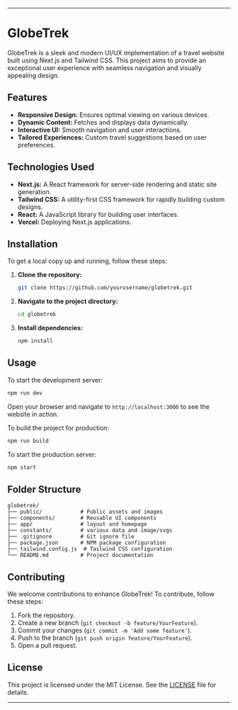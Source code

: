 ---

# GlobeTrek

GlobeTrek is a sleek and modern UI/UX implementation of a travel website built using Next.js and Tailwind CSS. This project aims to provide an exceptional user experience with seamless navigation and visually appealing design.

## Features

- **Responsive Design:** Ensures optimal viewing on various devices.
- **Dynamic Content:** Fetches and displays data dynamically.
- **Interactive UI:** Smooth navigation and user interactions.
- **Tailored Experiences:** Custom travel suggestions based on user preferences.

## Technologies Used

- **Next.js:** A React framework for server-side rendering and static site generation.
- **Tailwind CSS:** A utility-first CSS framework for rapidly building custom designs.
- **React:** A JavaScript library for building user interfaces.
- **Vercel:** Deploying Next.js applications.

## Installation

To get a local copy up and running, follow these steps:

1. **Clone the repository:**
   ```bash
   git clone https://github.com/yourusername/globetrek.git
   ```

2. **Navigate to the project directory:**
   ```bash
   cd globetrek
   ```

3. **Install dependencies:**
   ```bash
   npm install
   ```

## Usage

To start the development server:

```bash
npm run dev
```

Open your browser and navigate to `http://localhost:3000` to see the website in action.

To build the project for production:

```bash
npm run build
```

To start the production server:

```bash
npm start
```

## Folder Structure

```
globetrek/
├── public/            # Public assets and images
├── components/        # Reusable UI components
├── app/               # layout and homepage
├── constants/         # various data and image/svgs
├── .gitignore         # Git ignore file
├── package.json       # NPM package configuration
├── tailwind.config.js  # Tailwind CSS configuration
└── README.md          # Project documentation
```

## Contributing

We welcome contributions to enhance GlobeTrek! To contribute, follow these steps:

1. Fork the repository.
2. Create a new branch (`git checkout -b feature/YourFeature`).
3. Commit your changes (`git commit -m 'Add some feature'`).
4. Push to the branch (`git push origin feature/YourFeature`).
5. Open a pull request.

## License

This project is licensed under the MIT License. See the [LICENSE](LICENSE) file for details.

---